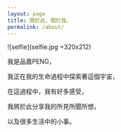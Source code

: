 ```yaml
---
layout: page
title: 關於此，關於我。
permalink: /about/
---
```


![selfie](selfie.jpg =320x212)

我是品嘉PENG，

我正在我的生命過程中探索著這個宇宙，

在這過程中，我有好多感受，

我將於此分享我的所見所聞所想，

以及很多生活中的小事。
